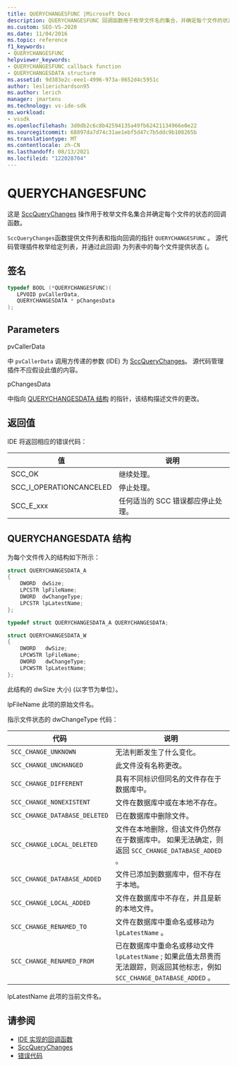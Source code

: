```yaml
---
title: QUERYCHANGESFUNC |Microsoft Docs
description: QUERYCHANGESFUNC 回调函数用于枚举文件名的集合，并确定每个文件的状态。
ms.custom: SEO-VS-2020
ms.date: 11/04/2016
ms.topic: reference
f1_keywords:
- QUERYCHANGESFUNC
helpviewer_keywords:
- QUERYCHANGESFUNC callback function
- QUERYCHANGESDATA structure
ms.assetid: 9d383e2c-eee1-4996-973a-0652d4c5951c
author: leslierichardson95
ms.author: lerich
manager: jmartens
ms.technology: vs-ide-sdk
ms.workload:
- vssdk
ms.openlocfilehash: 3d0db2c6c8b42594135a49fb62421134966e0e22
ms.sourcegitcommit: 68897da7d74c31ae1ebf5d47c7b5ddc9b108265b
ms.translationtype: MT
ms.contentlocale: zh-CN
ms.lasthandoff: 08/13/2021
ms.locfileid: "122028704"
---
```

# <a name="querychangesfunc"></a>QUERYCHANGESFUNC
这是 [SccQueryChanges](../extensibility/sccquerychanges-function.md) 操作用于枚举文件名集合并确定每个文件的状态的回调函数。

 `SccQueryChanges`函数提供文件列表和指向回调的指针 `QUERYCHANGESFUNC` 。 源代码管理插件枚举给定列表，并通过此回调) 为列表中的每个文件提供状态 (。

## <a name="signature"></a>签名

```cpp
typedef BOOL (*QUERYCHANGESFUNC)(
   LPVOID pvCallerData,
   QUERYCHANGESDATA * pChangesData
);
```

## <a name="parameters"></a>Parameters
 pvCallerData

中 `pvCallerData` 调用方传递的参数 (IDE) 为 [SccQueryChanges](../extensibility/sccquerychanges-function.md)。 源代码管理插件不应假设此值的内容。

 pChangesData

中指向 [QUERYCHANGESDATA 结构](#LinkQUERYCHANGESDATA) 的指针，该结构描述文件的更改。

## <a name="return-value"></a>返回值
 IDE 将返回相应的错误代码：

|值|说明|
|-----------|-----------------|
|SCC_OK|继续处理。|
|SCC_I_OPERATIONCANCELED|停止处理。|
|SCC_E_xxx|任何适当的 SCC 错误都应停止处理。|

## <a name="querychangesdata-structure"></a><a name="LinkQUERYCHANGESDATA"></a> QUERYCHANGESDATA 结构
 为每个文件传入的结构如下所示：

```cpp
struct QUERYCHANGESDATA_A
{
    DWORD  dwSize;
    LPCSTR lpFileName;
    DWORD  dwChangeType;
    LPCSTR lpLatestName;
};

typedef struct QUERYCHANGESDATA_A QUERYCHANGESDATA;

struct QUERYCHANGESDATA_W
{
    DWORD   dwSize;
    LPCWSTR lpFileName;
    DWORD   dwChangeType;
    LPCWSTR lpLatestName;
};
```

 此结构的 dwSize 大小)  (以字节为单位）。

 lpFileName 此项的原始文件名。

 指示文件状态的 dwChangeType 代码：

|代码|说明|
|----------|-----------------|
|`SCC_CHANGE_UNKNOWN`|无法判断发生了什么变化。|
|`SCC_CHANGE_UNCHANGED`|此文件没有名称更改。|
|`SCC_CHANGE_DIFFERENT`|具有不同标识但同名的文件存在于数据库中。|
|`SCC_CHANGE_NONEXISTENT`|文件在数据库中或在本地不存在。|
|`SCC_CHANGE_DATABASE_DELETED`|已在数据库中删除文件。|
|`SCC_CHANGE_LOCAL_DELETED`|文件在本地删除，但该文件仍然存在于数据库中。 如果无法确定，则返回 `SCC_CHANGE_DATABASE_ADDED` 。|
|`SCC_CHANGE_DATABASE_ADDED`|文件已添加到数据库中，但不存在于本地。|
|`SCC_CHANGE_LOCAL_ADDED`|文件在数据库中不存在，并且是新的本地文件。|
|`SCC_CHANGE_RENAMED_TO`|文件在数据库中重命名或移动为 `lpLatestName` 。|
|`SCC_CHANGE_RENAMED_FROM`|已在数据库中重命名或移动文件 `lpLatestName` ; 如果此值太昂贵而无法跟踪，则返回其他标志，例如 `SCC_CHANGE_DATABASE_ADDED` 。|

 lpLatestName 此项的当前文件名。

## <a name="see-also"></a>请参阅
- [IDE 实现的回调函数](../extensibility/callback-functions-implemented-by-the-ide.md)
- [SccQueryChanges](../extensibility/sccquerychanges-function.md)
- [错误代码](../extensibility/error-codes.md)
